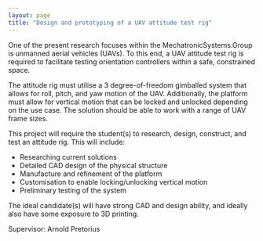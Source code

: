 ```yaml
---
layout: page
title: "Design and prototyping of a UAV attitude test rig"
---
```


One of the present research focuses within the MechatronicSystems.Group is unmanned aerial vehicles (UAVs). To this end, a UAV attitude test rig is required to facilitate testing orientation controllers within a safe, constrained space. 

The attitude rig must utilise a 3 degree-of-freedom gimballed system that allows for roll, pitch, and yaw motion of the UAV. Additionally, the platform must allow for vertical motion that can be locked and unlocked depending on the use case. The solution should be able to work with a range of UAV frame sizes.

This project will require the student(s) to research, design, construct, and test an attitude rig. This will include:

<ul>
  <li>Researching current solutions</li>
  <li>Detailed CAD design of the physical structure</li>
  <li>Manufacture and refinement of the platform</li>
  <li>Customisation to enable locking/unlocking vertical motion</li>
  <li>Preliminary testing of the system</li>
</ul>

The ideal candidate(s) will have strong CAD and design ability, and ideally also have some exposure to 3D printing.

Supervisor: Arnold Pretorius
